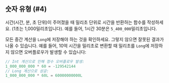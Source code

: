 ## 숫자 유형 (#4)

시간(시간, 분, 초 단위)이 주어졌을 때 밀리초 단위로 시간을 반환하는 함수를 작성하세요. (1초는 1,000밀리초입니다). 예를 들어, 1시간 30분은 `5_400_000`밀리초입니다.

<div class="hint">

모든 중간 계산을 `Long`에 저장해야 하는 것을 확인하세요. 그렇지 않으면 잘못된 결과가 나올 수 있습니다. 예를 들어, 10억 시간을 밀리초로 변환할 때 밀리초를 `Long`에 저장하지 않으면 오버플로우가 발생할 수 있습니다:

```kotlin
// Int 계산으로 인해 정수 오버플로우 발생:
1_000_000_000 * 60 = -129542144
// Long 계산으로 성공:
1_000_000_000 * 60L = 60000000000L
```

</div>